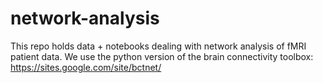 # network-analysis

This repo holds data + notebooks dealing with network analysis of fMRI patient data. We use the python version of the brain connectivity toolbox: https://sites.google.com/site/bctnet/
